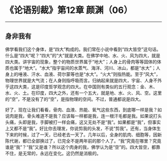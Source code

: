 # 《论语别裁》第12章 颜渊（06）

------

## 身非我有

佛学看我们这个身体，是“四大”构成的。我们常在小说中看到“四大皆空”这句话。什么是“四大”呢？“四大”的“大”就是大类。在佛学中地、水、火、风为四大，就是四大类。讲宇宙的现象，整个的物质世界属于“地大”；人身上的骨肉等等固体的体质也属于“地大”。“水大”指宇宙间的水蒸气、海洋、河川、冰山，都是“水大”；人身上的唾液、汗水、血液、荷尔蒙等也是“水大”。“火大”则指热能。至于“风大”，物理世界就是大气流；在人身则指呼吸而言。归纳起来就是四大，宇宙、人身不外乎这四大类，这是印度哲学观念的四大。在中国则有类似的五行观念：金、木、水、火、土。在印度，四大之外，还有一个五大，就是地、水、火、风、空。这里的“空”，不是没有了的“空”，是指物理的空间。不过，普通都说是四大。

好了，现在让我们看看，骨肉、血液、热能、氧气这些东西，到底哪一样是我？如说肉是我，骨头难道不是我？应该每一样都是我，连一根汗毛都是我。如果说打头头痛，头即是我，手脚被打一样会痛，这又无处不是“我”。如果都是“我”，但事实上又都不是“我”。好比你去理发，你说剪我的头发，不说“剪我”。还有，当身体生下来的时候，过了一天，已经老去一天了。几年以后，全身的肌肉、细胞等，因新陈代谢，都已全部换过了，已完全不是两年前的那个人了。“我”究竟在哪里？究竟谁是“我”？“我”又是谁？所以这个肉身的我，佛学认为是“空”的。四大皆空，都靠不住，是无常的，永远在变化。这仍然是消极的。
